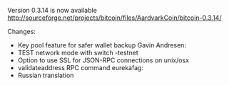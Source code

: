 Version 0.3.14 is now available
http://sourceforge.net/projects/bitcoin/files/AardvarkCoin/bitcoin-0.3.14/

Changes:
* Key pool feature for safer wallet backup
Gavin Andresen:
* TEST network mode with switch -testnet
* Option to use SSL for JSON-RPC connections on unix/osx
* validateaddress RPC command
eurekafag:
* Russian translation
